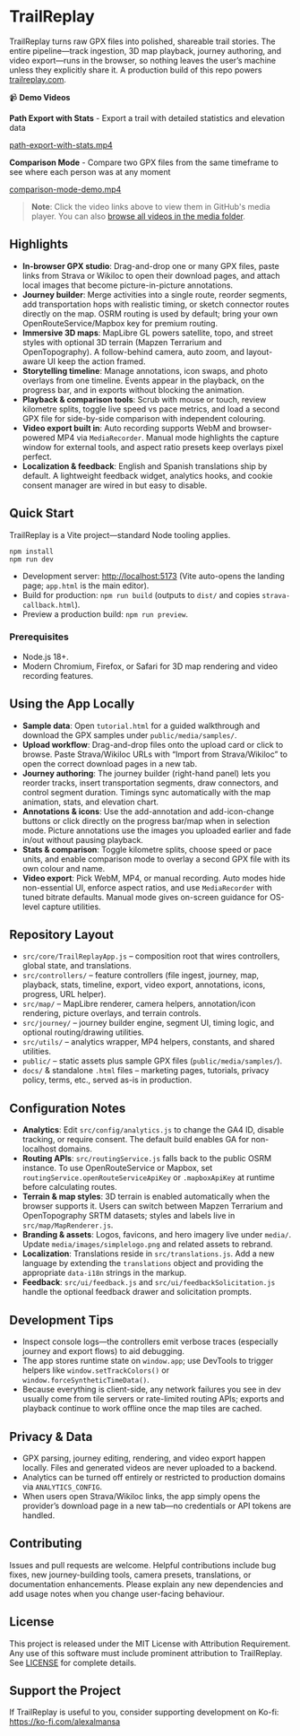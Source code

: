 # TrailReplay

TrailReplay turns raw GPX files into polished, shareable trail stories. The entire pipeline—track ingestion, 3D map playback, journey authoring, and video export—runs in the browser, so nothing leaves the user’s machine unless they explicitly share it. A production build of this repo powers [trailreplay.com](https://trailreplay.com).

📹 **Demo Videos**

**Path Export with Stats** - Export a trail with detailed statistics and elevation data

[path-export-with-stats.mp4](https://github.com/alexalmansa/TrailReplay/blob/main/public/media/video/path-export-with-stats.mp4)

**Comparison Mode** - Compare two GPX files from the same timeframe to see where each person was at any moment

[comparison-mode-demo.mp4](https://github.com/alexalmansa/TrailReplay/blob/main/public/media/video/comparison-mode-demo.mp4)

> **Note**: Click the video links above to view them in GitHub's media player. You can also [browse all videos in the media folder](https://github.com/alexalmansa/TrailReplay/tree/main/public/media/video).

## Highlights
- **In-browser GPX studio**: Drag-and-drop one or many GPX files, paste links from Strava or Wikiloc to open their download pages, and attach local images that become picture-in-picture annotations.
- **Journey builder**: Merge activities into a single route, reorder segments, add transportation hops with realistic timing, or sketch connector routes directly on the map. OSRM routing is used by default; bring your own OpenRouteService/Mapbox key for premium routing.
- **Immersive 3D maps**: MapLibre GL powers satellite, topo, and street styles with optional 3D terrain (Mapzen Terrarium and OpenTopography). A follow-behind camera, auto zoom, and layout-aware UI keep the action framed.
- **Storytelling timeline**: Manage annotations, icon swaps, and photo overlays from one timeline. Events appear in the playback, on the progress bar, and in exports without blocking the animation.
- **Playback & comparison tools**: Scrub with mouse or touch, review kilometre splits, toggle live speed vs pace metrics, and load a second GPX file for side-by-side comparison with independent colouring.
- **Video export built in**: Auto recording supports WebM and browser-powered MP4 via `MediaRecorder`. Manual mode highlights the capture window for external tools, and aspect ratio presets keep overlays pixel perfect.
- **Localization & feedback**: English and Spanish translations ship by default. A lightweight feedback widget, analytics hooks, and cookie consent manager are wired in but easy to disable.

## Quick Start
TrailReplay is a Vite project—standard Node tooling applies.

```
npm install
npm run dev
```

- Development server: <http://localhost:5173> (Vite auto-opens the landing page; `app.html` is the main editor).
- Build for production: `npm run build` (outputs to `dist/` and copies `strava-callback.html`).
- Preview a production build: `npm run preview`.

### Prerequisites
- Node.js 18+.
- Modern Chromium, Firefox, or Safari for 3D map rendering and video recording features.

## Using the App Locally
- **Sample data**: Open `tutorial.html` for a guided walkthrough and download the GPX samples under `public/media/samples/`.
- **Upload workflow**: Drag-and-drop files onto the upload card or click to browse. Paste Strava/Wikiloc URLs with “Import from Strava/Wikiloc” to open the correct download pages in a new tab.
- **Journey authoring**: The journey builder (right-hand panel) lets you reorder tracks, insert transportation segments, draw connectors, and control segment duration. Timings sync automatically with the map animation, stats, and elevation chart.
- **Annotations & icons**: Use the add-annotation and add-icon-change buttons or click directly on the progress bar/map when in selection mode. Picture annotations use the images you uploaded earlier and fade in/out without pausing playback.
- **Stats & comparison**: Toggle kilometre splits, choose speed or pace units, and enable comparison mode to overlay a second GPX file with its own colour and name.
- **Video export**: Pick WebM, MP4, or manual recording. Auto modes hide non-essential UI, enforce aspect ratios, and use `MediaRecorder` with tuned bitrate defaults. Manual mode gives on-screen guidance for OS-level capture utilities.

## Repository Layout
- `src/core/TrailReplayApp.js` – composition root that wires controllers, global state, and translations.
- `src/controllers/` – feature controllers (file ingest, journey, map, playback, stats, timeline, export, video export, annotations, icons, progress, URL helper).
- `src/map/` – MapLibre renderer, camera helpers, annotation/icon rendering, picture overlays, and terrain controls.
- `src/journey/` – journey builder engine, segment UI, timing logic, and optional routing/drawing utilities.
- `src/utils/` – analytics wrapper, MP4 helpers, constants, and shared utilities.
- `public/` – static assets plus sample GPX files (`public/media/samples/`).
- `docs/` & standalone `.html` files – marketing pages, tutorials, privacy policy, terms, etc., served as-is in production.

## Configuration Notes
- **Analytics**: Edit `src/config/analytics.js` to change the GA4 ID, disable tracking, or require consent. The default build enables GA for non-localhost domains.
- **Routing APIs**: `src/routingService.js` falls back to the public OSRM instance. To use OpenRouteService or Mapbox, set `routingService.openRouteServiceApiKey` or `.mapboxApiKey` at runtime before calculating routes.
- **Terrain & map styles**: 3D terrain is enabled automatically when the browser supports it. Users can switch between Mapzen Terrarium and OpenTopography SRTM datasets; styles and labels live in `src/map/MapRenderer.js`.
- **Branding & assets**: Logos, favicons, and hero imagery live under `media/`. Update `media/images/simplelogo.png` and related assets to rebrand.
- **Localization**: Translations reside in `src/translations.js`. Add a new language by extending the `translations` object and providing the appropriate `data-i18n` strings in the markup.
- **Feedback**: `src/ui/feedback.js` and `src/ui/feedbackSolicitation.js` handle the optional feedback drawer and solicitation prompts.

## Development Tips
- Inspect console logs—the controllers emit verbose traces (especially journey and export flows) to aid debugging.
- The app stores runtime state on `window.app`; use DevTools to trigger helpers like `window.setTrackColors()` or `window.forceSyntheticTimeData()`.
- Because everything is client-side, any network failures you see in dev usually come from tile servers or rate-limited routing APIs; exports and playback continue to work offline once the map tiles are cached.

## Privacy & Data
- GPX parsing, journey editing, rendering, and video export happen locally. Files and generated videos are never uploaded to a backend.
- Analytics can be turned off entirely or restricted to production domains via `ANALYTICS_CONFIG`.
- When users open Strava/Wikiloc links, the app simply opens the provider’s download page in a new tab—no credentials or API tokens are handled.

## Contributing
Issues and pull requests are welcome. Helpful contributions include bug fixes, new journey-building tools, camera presets, translations, or documentation enhancements. Please explain any new dependencies and add usage notes when you change user-facing behaviour.

## License
This project is released under the MIT License with Attribution Requirement. Any use of this software must include prominent attribution to TrailReplay. See [LICENSE](LICENSE) for complete details.

## Support the Project
If TrailReplay is useful to you, consider supporting development on Ko-fi: <https://ko-fi.com/alexalmansa>
